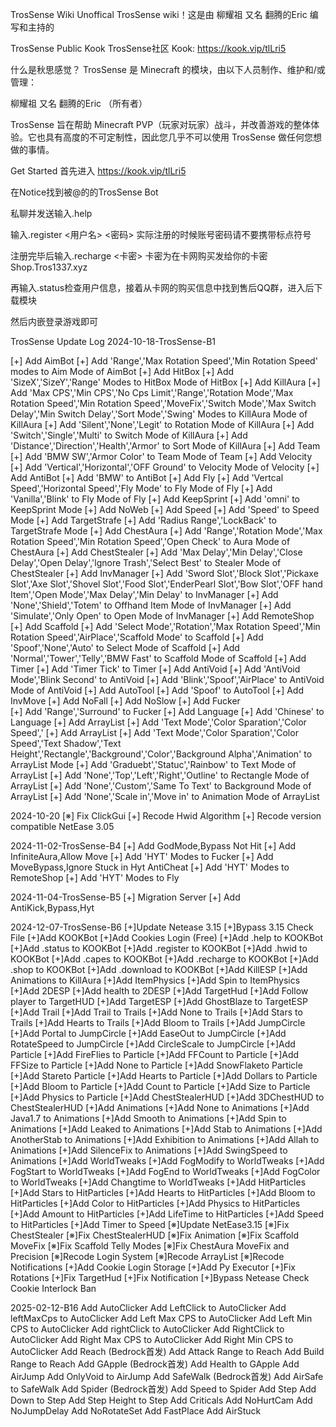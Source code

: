TrosSense Wiki
Unoffical TrosSense wiki！这是由 柳耀祖 又名 翻腾的Eric 编写和主持的

TrosSense Public Kook
TrosSense社区 Kook: https://kook.vip/tlLri5

什么是秋思感觉？
TrosSense 是 Minecraft 的模块，由以下人员制作、维护和/或管理：

柳耀祖 又名 翻腾的Eric （所有者）

TrosSense 旨在帮助 Minecraft PVP（玩家对玩家）战斗，并改善游戏的整体体验。它也具有高度的不可定制性，因此您几乎不可以使用 TrosSense 做任何您想做的事情。

Get Started
首先进入 https://kook.vip/tlLri5

在Notice找到被@的的TrosSense Bot

私聊并发送输入.help

输入.register <用户名> <密码> 实际注册的时候账号密码请不要携带标点符号

注册完毕后输入.recharge <卡密> 卡密为在卡网购买发给你的卡密 Shop.Tros1337.xyz

再输入.status检查用户信息，接着从卡网的购买信息中找到售后QQ群，进入后下载模块

然后内嵌登录游戏即可

TrosSense Update Log
2024-10-18-TrosSense-B1

[+] Add AimBot
[+] Add 'Range','Max Rotation Speed','Min Rotation Speed' modes to Aim Mode of AimBot 
[+] Add HitBox
[+] Add 'SizeX','SizeY','Range' Modes to HitBox Mode of HitBox
[+] Add KillAura
[+] Add 'Max CPS','Min CPS','No Cps Limit','Range','Rotation Mode','Max Rotation Speed','Min Rotation Speed','MoveFix','Switch Mode','Max Switch Delay','Min Switch Delay','Sort Mode','Swing' Modes to KillAura Mode of KillAura
[+] Add 'Silent','None','Legit' to Rotation Mode of KillAura
[+] Add 'Switch','Single','Multi' to Switch Mode of KillAura
[+] Add 'Distance','Direction','Health','Armor' to Sort Mode of KillAura
[+] Add Team
[+] Add 'BMW SW','Armor Color' to Team Mode of Team
[+] Add Velocity
[+] Add 'Vertical','Horizontal','OFF Ground' to Velocity Mode of Velocity
[+] Add AntiBot
[+] Add 'BMW' to AntiBot
[+] Add Fly
[+] Add 'Vertcal Speed','Horizontal Speed','Fly Mode' to Fly Mode of Fly
[+] Add 'Vanilla','Blink' to Fly Mode of Fly
[+] Add KeepSprint
[+] Add 'omni' to KeepSprint Mode
[+] Add NoWeb
[+] Add Speed
[+] Add 'Speed' to Speed Mode
[+] Add TargetStrafe
[+] Add 'Radius Range','LockBack' to TargetStrafe Mode
[+] Add ChestAura 
[+] Add 'Range','Rotation Mode','Max Rotation Speed','Min Rotation Speed','Open Check' to Aura Mode of ChestAura
[+] Add ChestStealer
[+] Add 'Max Delay','Min Delay','Close Delay','Open Delay','lgnore Trash','Select Best' to Stealer Mode of ChestStealer
[+] Add InvManager
[+] Add 'Sword Slot','Block Slot','Pickaxe Slot','Axe Slot','Shovel Slot','Food Slot','EnderPearl Slot','Bow Slot','OFF hand Item','Open Mode','Max Delay','Min Delay' to InvManager
[+] Add 'None','Shield','Totem' to Offhand Item Mode of InvManager 
[+] Add 'Simulate','Only Open' to Open Mode of InvManager
[+] Add RemoteShop
[+] Add Scaffold
[+] Add 'Select Mode','Rotation','Max Rotation Speed','Min Rotation Speed','AirPlace','Scaffold Mode' to Scaffold 
[+] Add 'Spoof','None','Auto' to Select Mode of Scaffold
[+] Add 'Normal','Tower','Telly','BMW Fast' to Scaffold Mode of Scaffold
[+] Add Timer
[+] Add 'Timer Tick' to Timer
[+] Add AntiVoid 
[+] Add 'AntiVoid Mode','Blink Second' to AntiVoid
[+] Add 'Blink','Spoof','AirPlace' to AntiVoid Mode of AntiVoid
[+] Add AutoTool
[+] Add 'Spoof' to AutoTool
[+] Add InvMove
[+] Add NoFall
[+] Add NoSlow
[+] Add Fucker  
[+] Add 'Range','Surround' to Fucker
[+] Add Language
[+] Add 'Chinese' to Language 
[+] Add ArrayList
[+] Add 'Text Mode','Color Sparation','Color Speed','
[+] Add ArrayList
[+] Add 'Text Mode','Color Sparation','Color Speed','Text Shadow','Text Height','Rectangle','Background','Color','Background Alpha','Animation' to ArrayList Mode
[+] Add 'Graduebt','Statuc','Rainbow' to Text Mode of ArrayList
[+] Add 'None','Top','Left','Right','Outline' to Rectangle Mode of ArrayList
[+] Add 'None','Custom','Same To Text' to Background Mode of ArrayList
[+] Add 'None','Scale in','Move in' to Animation Mode of ArrayList

2024-10-20
[※] Fix ClickGui 
[+] Recode Hwid Algorithm
[+] Recode version compatible NetEase 3.05

2024-11-02-TrosSense-B4
[+] Add GodMode,Bypass Not Hit
[+] Add InfiniteAura,Allow Move
[+] Add 'HYT' Modes to Fucker
[+] Add MoveBypass,Ignore Stuck in Hyt AntiCheat
[+] Add 'HYT' Modes to RemoteShop
[+] Add 'HYT' Modes to Fly

2024-11-04-TrosSense-B5
[+] Migration Server 
[+] Add AntiKick,Bypass,Hyt

2024-12-07-TrosSense-B6
[+]Update Netease 3.15
[+]Bypass 3.15 Check File
[+]Add KOOKBot
[+]Add Cookies Login (Free)
[+]Add .help to KOOKBot
[+]Add .status to KOOKBot
[+]Add .register to KOOKBot
[+]Add .hwid to KOOKBot
[+]Add .capes to KOOKBot
[+]Add .recharge to KOOKBot
[+]Add .shop to KOOKBot
[+]Add .download to KOOKBot
[+]Add KillESP
[+]Add Animations to KillAura
[+]Add ItemPhysics
[+]Add Spin to ItemPhysics
[+]Add 2DESP
[+]Add health to 2DESP
[+]Add TargetHud
[+]Add Follow player to TargetHUD
[+]Add TargetESP
[+]Add GhostBlaze to TargetESP
[+]Add Trail
[+]Add Trail to Trails
[+]Add None to Trails
[+]Add Stars to Trails
[+]Add Hearts to Trails
[+]Add Bloom to Trails
[+]Add JumpCircle
[+]Add Portal to JumpCircle
[+]Add EaseOut to JumpCircle
[+]Add RotateSpeed to JumpCircle
[+]Add CircleScale to JumpCircle
[+]Add Particle
[+]Add FireFlies to Particle
[+]Add FFCount to Particle
[+]Add FFSize to Particle
[+]Add None to Particle
[+]Add SnowFlaketo Particle
[+]Add Stareto Particle
[+]Add Hearts to Particle
[+]Add Dollars to Particle
[+]Add Bloom to Particle
[+]Add Count to Particle
[+]Add Size to Particle
[+]Add Physics to Particle
[+]Add ChestStealerHUD
[+]Add 3DChestHUD to ChestStealerHUD
[+]Add Animations
[+]Add None to Animations
[+]Add Java1.7 to Animations
[+]Add Smooth to Animations
[+]Add Spin to Animations
[+]Add Leaked to Animations
[+]Add Stab to Animations
[+]Add AnotherStab to Animations
[+]Add Exhibition to Animations
[+]Add Allah to Animations
[+]Add SilenceFix to Animations
[+]Add SwingSpeed to Animations
[+]Add WorldTweaks
[+]Add FogModify to WorldTweaks
[+]Add FogStart to WorldTweaks
[+]Add FogEnd to WorldTweaks
[+]Add FogColor to WorldTweaks
[+]Add Changtime to WorldTweaks
[+]Add HitParticles
[+]Add Stars to HitParticles
[+]Add Hearts to HitParticles
[+]Add Bloom to HitParticles
[+]Add Color to HitParticles
[+]Add Physics to HitParticles
[+]Add Amount to HitParticles
[+]Add LifeTime to HitParticles
[+]Add Speed to HitParticles
[+]Add Timer to Speed
[※]Update NetEase3.15
[※]Fix ChestStealer
[※]Fix ChestStealerHUD
[※]Fix Animation
[※]Fix Scaffold MoveFix
[※]Fix Scaffold Telly Modes
[※]Fix ChestAura MoveFix and Precision
[※]Recode Login System
[※]Recode ArrayList
[※]Recode Notifications
[+]Add Cookie Login Storage
[+]Add Py Executor
[+]Fix Rotations
[+]Fix TargetHud 
[+]Fix Notification
[+]Bypass Netease Check Cookie Interlock Ban

2025-02-12-B16
Add AutoClicker
Add LeftClick to AutoClicker 
Add leftMaxCps to AutoClicker
Add Left Max CPS to AutoClicker
Add Left Min CPS to AutoClicker 
Add rightClick to AutoClicker
Add RightClick to AutoClicker
Add Right Max CPS to AutoClicker 
Add Right Min CPS to AutoClicker
Add Reach (Bedrock首发)
Add Attack Range to Reach
Add Build Range to Reach
Add GApple (Bedrock首发)
Add Health to GApple
Add AirJump
Add OnlyVoid to AirJump
Add SafeWalk (Bedrock首发)
Add AirSafe to SafeWalk
Add Spider (Bedrock首发)
Add Speed to Spider
Add Step
Add Down to Step
Add Step Height to Step
Add Criticals
Add NoHurtCam
Add NoJumpDelay
Add NoRotateSet
Add FastPlace
Add AirStuck
